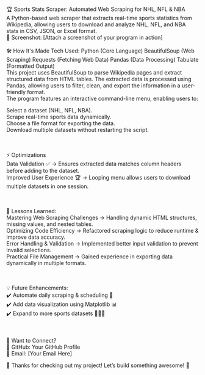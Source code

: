 🏆 Sports Stats Scraper: Automated Web Scraping for NHL, NFL & NBA
<br>
A Python-based web scraper that extracts real-time sports statistics from Wikipedia, allowing users to download and analyze NHL, NFL, and NBA stats in CSV, JSON, or Excel format.
<br>
📸 Screenshot: [Attach a screenshot of your program in action]
<br>
<br>
🛠 How It's Made
Tech Used:
Python (Core Language)
BeautifulSoup (Web Scraping)
Requests (Fetching Web Data)
Pandas (Data Processing)
Tabulate (Formatted Output)
<br>
This project uses BeautifulSoup to parse Wikipedia pages and extract structured data from HTML tables. The extracted data is processed using Pandas, allowing users to filter, clean, and export the information in a user-friendly format.
<br>
The program features an interactive command-line menu, enabling users to:
<br>

Select a dataset (NHL, NFL, NBA).<br>
Scrape real-time sports data dynamically. <br>
Choose a file format for exporting the data.<br>
Download multiple datasets without restarting the script. <br>
<br>
<br>

⚡ Optimizations<br>
  Data Validation ✅ → Ensures extracted data matches column headers before adding to the dataset.<br>
  Improved User Experience 🏆 → Looping menu allows users to download multiple datasets in one session.<br>
<br>
<br>

🎯 Lessons Learned: <br>
  Mastering Web Scraping Challenges → Handling dynamic HTML structures, missing values, and nested tables. <br>
  Optimizing Code Efficiency → Refactored scraping logic to reduce runtime & improve data accuracy.<br>
  Error Handling & Validation → Implemented better input validation to prevent invalid selections.<br>
  Practical File Management → Gained experience in exporting data dynamically in multiple formats.<br>
<br>
<br>

💡 Future Enhancements: <br>
✔️ Automate daily scraping & scheduling 📅 <br>
✔️ Add data visualization using Matplotlib 📊<br>
✔️ Expand to more sports datasets 🏀🏈🏒<br>
<br>
<br>


📩 Want to Connect?<br>
🔗 GitHub: Your GitHub Profile<br>
📧 Email: [Your Email Here]<br>

🎉 Thanks for checking out my project! Let’s build something awesome! 🚀
